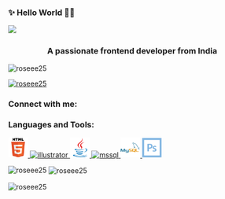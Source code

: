 ### ✨ Hello World 👋✨
<img src="https://github.com/DERYASOYLU/deryasoylu/blob/main/DERYA%20RES%C4%B0M.jpg?raw=true">

<h3 align="center">A passionate frontend developer from India</h3>

<p align="left"> <img src="https://komarev.com/ghpvc/?username=roseee25&label=Profile%20views&color=0e75b6&style=flat" alt="roseee25" /> </p>

<p align="left"> <a href="https://github.com/ryo-ma/github-profile-trophy"><img src="https://github-profile-trophy.vercel.app/?username=roseee25" alt="roseee25" /></a> </p>

<h3 align="left">Connect with me:</h3>
<p align="left">
</p>

<h3 align="left">Languages and Tools:</h3>
<p align="left"> <a href="https://www.w3.org/html/" target="_blank" rel="noreferrer"> <img src="https://raw.githubusercontent.com/devicons/devicon/master/icons/html5/html5-original-wordmark.svg" alt="html5" width="40" height="40"/> </a> <a href="https://www.adobe.com/in/products/illustrator.html" target="_blank" rel="noreferrer"> <img src="https://www.vectorlogo.zone/logos/adobe_illustrator/adobe_illustrator-icon.svg" alt="illustrator" width="40" height="40"/> </a> <a href="https://www.java.com" target="_blank" rel="noreferrer"> <img src="https://raw.githubusercontent.com/devicons/devicon/master/icons/java/java-original.svg" alt="java" width="40" height="40"/> </a> <a href="https://www.microsoft.com/en-us/sql-server" target="_blank" rel="noreferrer"> <img src="https://www.svgrepo.com/show/303229/microsoft-sql-server-logo.svg" alt="mssql" width="40" height="40"/> </a> <a href="https://www.mysql.com/" target="_blank" rel="noreferrer"> <img src="https://raw.githubusercontent.com/devicons/devicon/master/icons/mysql/mysql-original-wordmark.svg" alt="mysql" width="40" height="40"/> </a> <a href="https://www.photoshop.com/en" target="_blank" rel="noreferrer"> <img src="https://raw.githubusercontent.com/devicons/devicon/master/icons/photoshop/photoshop-line.svg" alt="photoshop" width="40" height="40"/> </a> </p>

<p><img align="left" src="https://github-readme-stats.vercel.app/api/top-langs?username=roseee25&show_icons=true&locale=en&layout=compact" alt="roseee25" /></p>

<p>&nbsp;<img align="center" src="https://github-readme-stats.vercel.app/api?username=roseee25&show_icons=true&locale=en" alt="roseee25" /></p>

<p><img align="center" src="https://github-readme-streak-stats.herokuapp.com/?user=roseee25&" alt="roseee25" /></p>





